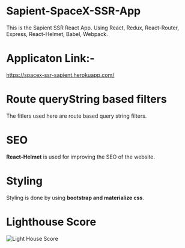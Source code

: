# Sapient-SpaceX-SSR-App
This is the Sapient SSR React App. Using React, Redux, React-Router, Express, React-Helmet, Babel, Webpack.

# Applicaton Link:-

https://spacex-ssr-sapient.herokuapp.com/

# Route queryString based filters

The fitlers used here are route based query string filters.

# SEO

<b>React-Helmet</b> is used for improving the SEO of the website.

# Styling

Styling is done by using <b>bootstrap and materialize css</b>.

# Lighthouse Score

![Light House Score ](https://i.ibb.co/HzY8bj2/Screenshot-2020-09-12-at-9-56-08-PM.png)


